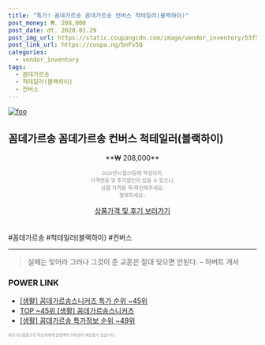```yaml
--- 
title: "특가! 꼼데가르송 꼼데가르송 컨버스 척테일러(블랙하이)" 
post_money: ₩. 208,000 
post_date: dt. 2020.01.29 
post_img_url: https://static.coupangcdn.com/image/vendor_inventory/53f5/9b13b7d98288a5d53877d07cc3662a7c7419e24d1d8eab5af3f1b52e200f.jpg 
post_link_url: https://coupa.ng/bnFs5Q 
categories: 
  - vendor_inventory 
tags: 
  - 꼼데가르송 
  - 척테일러(블랙하이) 
  - 컨버스 
--- 
```

[![foo](https://static.coupangcdn.com/image/vendor_inventory/53f5/9b13b7d98288a5d53877d07cc3662a7c7419e24d1d8eab5af3f1b52e200f.jpg)](https://coupa.ng/bnFs5Q) 

## 꼼데가르송 꼼데가르송 컨버스 척테일러(블랙하이) 
<p style="text-align: center;">**₩ 208,000**</p> 
<p style="text-align: center;"><span style="color: #898c8f; font-family: Georgia,Times,serif; font-size: 0.75em;">2020년01월29일에 작성되어, <br>가격변동 및 추가할인이 있을 수 있으니,<br> 상품 가격을 꼭!확인해주세요.<br>행복하세요~</span> 
</p>	 
<div markdown="0" style="text-align: center;"><a href="https://coupa.ng/bnFs5Q" class="btn btn--success">상품가격 및 후기 보러가기</a></div> 
<br><br> 
  #꼼데가르송 #척테일러(블랙하이) #컨버스 
<hr> 

> 실패는 잊어라 그러나 그것이 준 교훈은 절대 잊으면 안된다. – 하버트 개서 


### POWER LINK

* <a href="https://blog.naver.com/sakai111/221788184946" target="_blank"> [생활] 꼼데가르송스니커즈 특가 순위 ~45위</a>
* <a href="https://blog.naver.com/an0733/221788184959" target="_blank"> TOP ~45위 [생활] 꼼데가르송스니커즈</a>
* <a href="https://blog.naver.com/sakai111/221782367585" target="_blank"> [생활] 꼼데가르송 특가정보 순위 ~49위</a>

<span style="color: #898c8f; font-family: Georgia,Times,serif; font-size: 0.55em;">파트너스활동으로 작성자에게 일정액의 커미션이 제공될수 있습니다.</span> 
